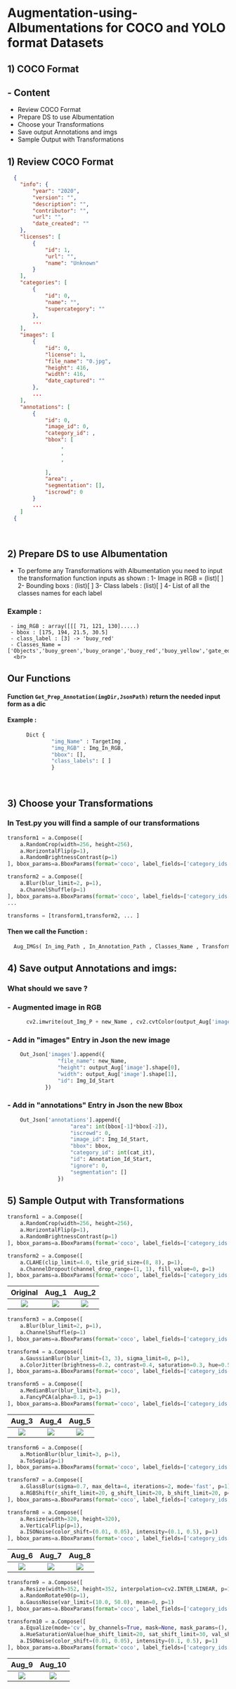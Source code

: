 # Augmentation-using-Albumentations for COCO and YOLO format Datasets

## 1) COCO Format 

## - Content 
- Review COCO Format 
- Prepare DS to use Albumentation
- Choose your Transformations
- Save output Annotations and imgs
- Sample Output with Transformations

## 1) Review COCO Format
```json
  {
    "info": {
        "year": "2020",
        "version": "",
        "description": "",
        "contributor": "",
        "url": "",
        "date_created": ""
    },
    "licenses": [
        {
            "id": 1,
            "url": "",
            "name": "Unknown"
        }
    ],
    "categories": [
        {
            "id": 0,
            "name": "",
            "supercategory": ""
        },
        ...
    ],
    "images": [
        {
            "id": 0,
            "license": 1,
            "file_name": "0.jpg",
            "height": 416,
            "width": 416,
            "date_captured": ""
        },
        ...
    ],
    "annotations": [
        {
            "id": 0,
            "image_id": 0,
            "category_id": ,
            "bbox": [
                 ,
                 ,
                 ,
                
            ],
            "area": ,
            "segmentation": [],
            "iscrowd": 0
        }
        ...
    ]
  { 
```
<br>

## 2) Prepare DS to use Albumentation

  - To perfome any Transformations with Albumentation you need to input the transformation function inputs as shown :
   1- Image in RGB  = (list)[ ]
   2- Bounding boxs : (list)[ ]
   3- Class labels : (list)[ ]
   4- List of all the classes names for each label 
  
  ### Example :
     - img_RGB : array([[[ 71, 121, 130].....)
     - bbox : [175, 194, 21.5, 30.5]
     - class_label : [3] -> 'buoy_red'
     - Classes_Name = ['Objects','buoy_green','buoy_orange','buoy_red','buoy_yellow','gate_edge']
      <br>
  ## Our Functions 
  #### Function ``` Get_Prep_Annotation(imgDir,JsonPath) ``` return the needed input form as a dic 
  #### Example : 
  ```python 
        Dict {
                "img_Name" : TargetImg ,
                "img_RGB" : Img_In_RGB,
                "bbox": [],
                "class_labels": [ ]
                }
  ```


<br>

## 3) Choose your Transformations

### In Test.py you will find a sample of our transformations 

```python
transform1 = a.Compose([
    a.RandomCrop(width=256, height=256),
    a.HorizontalFlip(p=1),
    a.RandomBrightnessContrast(p=1)
], bbox_params=a.BboxParams(format='coco', label_fields=['category_ids']))

transform2 = a.Compose([
    a.Blur(blur_limit=2, p=1),
    a.ChannelShuffle(p=1)
], bbox_params=a.BboxParams(format='coco', label_fields=['category_ids']))
...

transforms = [transform1,transform2, ... ]

```
#### Then we call the Function :
```python 
  Aug_IMGs( In_img_Path , In_Annotation_Path , Classes_Name , Transforms , Out_Img_Path , Out_Annotation_Path )
```


## 4) Save output Annotations and imgs:

### What should we save ?
   ### - Augmented image in RGB
```python
      cv2.imwrite(out_Img_P + new_Name , cv2.cvtColor(output_Aug['image'],cv2.COLOR_RGB2BGR) )
```
  ###  - Add in "images" Entry in Json the new image
```python
    Out_Json['images'].append({
                "file_name": new_Name,
                "height": output_Aug['image'].shape[0],
                "width": output_Aug['image'].shape[1],
                "id": Img_Id_Start
            })
```
   ### - Add in "annotations" Entry in Json the new Bbox
```python
    Out_Json['annotations'].append({
                    "area": int(bbox[-1]*bbox[-2]),
                    "iscrowd": 0,
                    "image_id": Img_Id_Start,
                    "bbox": bbox,
                    "category_id": int(cat_it),
                    "id": Annotation_Id_Start,
                    "ignore": 0,
                    "segmentation": []
                })
```

## 5) Sample Output with Transformations
```python 
transform1 = a.Compose([
    a.RandomCrop(width=256, height=256),
    a.HorizontalFlip(p=1),
    a.RandomBrightnessContrast(p=1)
], bbox_params=a.BboxParams(format='coco', label_fields=['category_ids']))

transform2 = a.Compose([
    a.CLAHE(clip_limit=4.0, tile_grid_size=(8, 8), p=1),
    a.ChannelDropout(channel_drop_range=(1, 1), fill_value=0, p=1)
], bbox_params=a.BboxParams(format='coco', label_fields=['category_ids']))


```


Original                        |Aug_1                      |Aug_2              
:-------------------------:|:-------------------------:|:-------------------------:
![](https://github.com/EslamAsfour/Augmentation-using-Albumentations/blob/main/sample_Output/152.jpg)  |  ![](https://github.com/EslamAsfour/Augmentation-using-Albumentations/blob/main/sample_Output/Aug_1_152.jpg) |![](https://github.com/EslamAsfour/Augmentation-using-Albumentations/blob/main/sample_Output/Aug_2_152.jpg) |

```python
transform3 = a.Compose([
    a.Blur(blur_limit=2, p=1),
    a.ChannelShuffle(p=1)
], bbox_params=a.BboxParams(format='coco', label_fields=['category_ids']))

transform4 = a.Compose([
    a.GaussianBlur(blur_limit=(3, 3), sigma_limit=0, p=1),
    a.ColorJitter(brightness=0.2, contrast=0.4, saturation=0.3, hue=0.5, p=1)
], bbox_params=a.BboxParams(format='coco', label_fields=['category_ids']))

transform5 = a.Compose([
    a.MedianBlur(blur_limit=3, p=1),
    a.FancyPCA(alpha=0.1, p=1)
], bbox_params=a.BboxParams(format='coco', label_fields=['category_ids']))

```


Aug_3                        |Aug_4                     | Aug_5            
:-------------------------:|:-------------------------:|:-------------------------:
![](https://github.com/EslamAsfour/Augmentation-using-Albumentations/blob/main/sample_Output/Aug_3_152.jpg)  |  ![](https://github.com/EslamAsfour/Augmentation-using-Albumentations/blob/main/sample_Output/Aug_4_152.jpg) |![](https://github.com/EslamAsfour/Augmentation-using-Albumentations/blob/main/sample_Output/Aug_5_152.jpg)

```python 
transform6 = a.Compose([
    a.MotionBlur(blur_limit=3, p=1),
    a.ToSepia(p=1)
], bbox_params=a.BboxParams(format='coco', label_fields=['category_ids']))

transform7 = a.Compose([
    a.GlassBlur(sigma=0.7, max_delta=4, iterations=2, mode='fast', p=1),
    a.RGBShift(r_shift_limit=20, g_shift_limit=20, b_shift_limit=20, p=1)
], bbox_params=a.BboxParams(format='coco', label_fields=['category_ids']))

transform8 = a.Compose([
    a.Resize(width=320, height=320),
    a.VerticalFlip(p=1),
    a.ISONoise(color_shift=(0.01, 0.05), intensity=(0.1, 0.5), p=1)
], bbox_params=a.BboxParams(format='coco', label_fields=['category_ids']))

```


Aug_6                        |Aug_7                     | Aug_8            
:-------------------------:|:-------------------------:|:-------------------------:
![](https://github.com/EslamAsfour/Augmentation-using-Albumentations/blob/main/sample_Output/Aug_6_152.jpg)  |  ![](https://github.com/EslamAsfour/Augmentation-using-Albumentations/blob/main/sample_Output/Aug_7_152.jpg) |![](https://github.com/EslamAsfour/Augmentation-using-Albumentations/blob/main/sample_Output/Aug_8_152.jpg)

```python 
transform9 = a.Compose([
    a.Resize(width=352, height=352, interpolation=cv2.INTER_LINEAR, p=1),
    a.RandomRotate90(p=1),
    a.GaussNoise(var_limit=(10.0, 50.0), mean=0, p=1)
], bbox_params=a.BboxParams(format='coco', label_fields=['category_ids']))

transform10 = a.Compose([
    a.Equalize(mode='cv', by_channels=True, mask=None, mask_params=(), p=1),
    a.HueSaturationValue(hue_shift_limit=20, sat_shift_limit=30, val_shift_limit=20, p=1),
    a.ISONoise(color_shift=(0.01, 0.05), intensity=(0.1, 0.5), p=1)
], bbox_params=a.BboxParams(format='coco', label_fields=['category_ids']))

```

Aug_9                        |Aug_10                          
:-------------------------:|:-------------------------:|
![](https://github.com/EslamAsfour/Augmentation-using-Albumentations/blob/main/sample_Output/Aug_9_152.jpg)  |  ![](https://github.com/EslamAsfour/Augmentation-using-Albumentations/blob/main/sample_Output/Aug_10_152.jpg) |



